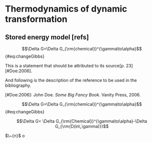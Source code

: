 # Thermodynamics of dynamic transformation

## Stored energy model [refs] ##

$$\Delta G=\Delta G_{\rm{chemical}}^{\gamma\to\alpha}$$
{#eq:changeGibbs}

This is a statement that should be attributed to
its source[p. 23][#Doe:2006].

And following is the description of the reference to be
used in the bibliography.

[#Doe:2006]: John Doe. *Some Big Fancy Book*.  Vanity Press, 2006.



$$\Delta G=\Delta G_{\rm{chemical}}^{\gamma\to\alpha}$$
{#eq:changeGibbs}

$$\Delta G= \Delta G_{\rm{Chemical}}^{\gamma\to\alpha}-\Delta G_{\rm{D(in\,\gamma)}}$$

$\~{n}$ o  


